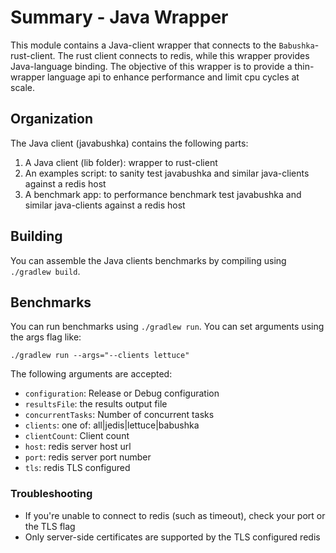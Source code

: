 # Summary - Java Wrapper

This module contains a Java-client wrapper that connects to the `Babushka`-rust-client.  The rust client connects to 
redis, while this wrapper provides Java-language binding.  The objective of this wrapper is to provide a thin-wrapper
language api to enhance performance and limit cpu cycles at scale. 

## Organization

The Java client (javabushka) contains the following parts:

1. A Java client (lib folder): wrapper to rust-client
2. An examples script: to sanity test javabushka and similar java-clients against a redis host
3. A benchmark app: to performance benchmark test javabushka and similar java-clients against a redis host

## Building

You can assemble the Java clients benchmarks by compiling using `./gradlew build`. 

## Benchmarks

You can run benchmarks using `./gradlew run`.  You can set arguments using the args flag like: 

```shell
./gradlew run --args="--clients lettuce"
```

The following arguments are accepted: 
* `configuration`: Release or Debug configuration
* `resultsFile`: the results output file
* `concurrentTasks`: Number of concurrent tasks 
* `clients`: one of: all|jedis|lettuce|babushka
* `clientCount`: Client count
* `host`: redis server host url 
* `port`: redis server port number
* `tls`: redis TLS configured

### Troubleshooting

* If you're unable to connect to redis (such as timeout), check your port or the TLS flag
* Only server-side certificates are supported by the TLS configured redis
